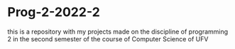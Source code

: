 # Prog-2-2022-2
this is a repository with my projects made on the discipline of programming 2 in the second semester of the course of Computer Science of UFV
